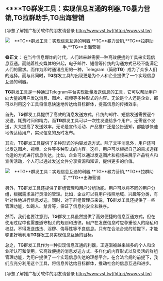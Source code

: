 ## ****TG**群发工具：实现信息互通的利器,**TG**暴力营销,**TG**拉群助手,**TG**出海营销**

[😍想了解推广相关软件的朋友请登录 http://www.vst.tw](http://www.vst.tw)

 <center><img src="https://vst.tw/MP4/tuiguang/png/4.png" alt="**TG**群发工具：实现信息互通的利器,**TG**暴力营销,**TG**拉群助手,**TG**出海营销"></center>

**😄正文：**
在当今信息爆炸的时代，人们越来越需要一种高效便捷的工具来实现信息互通。而随着社交媒体的兴起，电子邮件、短信等传统的沟通方式已经不能满足人们的需求。而作为即时通讯应用的一种，Telegram（简称**TG**）成为了众多人们的选择。而与此同时，**TG**群发工具的出现更是为个人和企业提供了一个实现信息互通的利器。

**TG**群发工具是一种通过Telegram平台实现批量发送信息的工具，它可以帮助用户向大量的用户发送消息、图片、视频等多种形式的内容。无论是个人还是企业，都可以利用这个工具将信息快速地传达给目标群体，提高信息的传播效率。

首先，**TG**群发工具提供了高效的消息发送方式。传统的邮件、短信发送需要逐个发送，耗费时间和精力。而**TG**群发工具可以一次性发送给多个用户，无需逐个发送，大大提高了发送效率。无论是宣传活动、产品推广还是公告通知，都能够快速地传达给用户，实现信息的及时发布。

其次，**TG**群发工具提供了多种形式的内容发送方式。除了文字消息外，用户还可以发送图片、视频、文件等多种形式的内容。这样，用户可以根据自己的需求选择合适的方式进行信息传达。比如，企业可以通过发送图片和视频来展示产品特点和宣传活动，个人可以通过发送文件分享资源和知识，提供更多的价值。

 <center><img src="https://vst.tw/MP4/tuiguang/png/5.png" alt="**TG**群发工具：实现信息互通的利器,**TG**暴力营销,**TG**拉群助手,**TG**出海营销"></center>

另外，**TG**群发工具还提供了群组管理和用户分组功能。用户可以将不同的用户分组，根据需求进行灵活的管理。比如，企业可以将用户按照地域、兴趣等分类，有针对性地进行信息发送。同时，对于群组管理员来说，**TG**群发工具还提供了一些管理功能，如踢人、禁言等，保证了信息的安全和秩序。

然而，我们也要注意到，**TG**群发工具虽然提供了高效便捷的信息互通方式，但在使用过程中也需要遵守相关的规则和法律。用户在发送信息时应尊重他人的隐私和权益，不得发送违法、淫秽、侮辱性等不良信息。只有在合法合规的前提下，才能够更好地利用**TG**群发工具实现信息互通的目标。

总之，**TG**群发工具作为一种实现信息互通的利器，正逐渐被越来越多的个人和企业所认可和使用。它高效便捷的消息发送方式、多样化的内容形式以及灵活的群组管理功能，为用户提供了一个实现信息传达的理想平台。在合法合规的前提下，我们应充分利用这个工具，将信息传达给目标群体，推动社会的信息互通和进步。

[😍想了解推广相关软件的朋友请登录 http://www.vst.tw](http://www.vst.tw)



